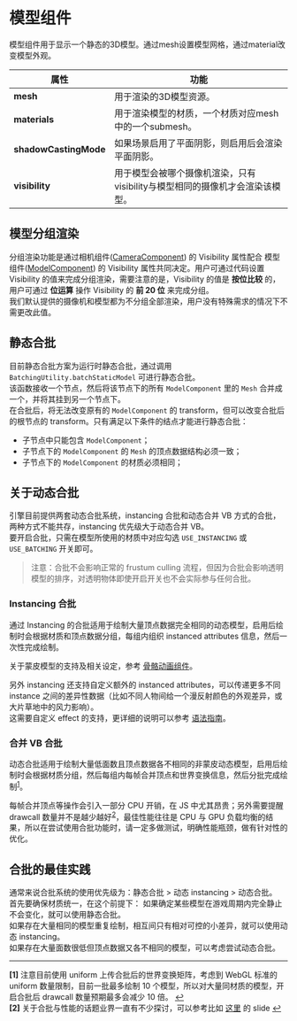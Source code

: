 # 模型组件

模型组件用于显示一个静态的3D模型。通过mesh设置模型网格，通过material改变模型外观。

属性 | 功能
--- | ---
**mesh** | 用于渲染的3D模型资源。
**materials** | 用于渲染模型的材质，一个材质对应mesh中的一个submesh。
**shadowCastingMode** | 如果场景启用了平面阴影，则启用后会渲染平面阴影。
**visibility** | 用于模型会被哪个摄像机渲染，只有visibility与模型相同的摄像机才会渲染该模型。

## 模型分组渲染

分组渲染功能是通过相机组件([CameraComponent](../../editor/components/camera-component.md)) 的 Visibility 属性配合 模型组件([ModelComponent](../../engine/renderable/model-component.md)) 的 Visibility 属性共同决定。用户可通过代码设置 Visibility 的值来完成分组渲染，需要注意的是，Visibility 的值是 **按位比较** 的，用户可通过 **位运算** 操作 Visibility 的 **前 20 位** 来完成分组。<br>
我们默认提供的摄像机和模型都为不分组全部渲染，用户没有特殊需求的情况下不需更改此值。

## 静态合批

目前静态合批方案为运行时静态合批，通过调用 `BatchingUtility.batchStaticModel` 可进行静态合批。<br>
该函数接收一个节点，然后将该节点下的所有 `ModelComponent` 里的 `Mesh` 合并成一个，并将其挂到另一个节点下。<br>
在合批后，将无法改变原有的 `ModelComponent` 的 transform，但可以改变合批后的根节点的 transform。只有满足以下条件的结点才能进行静态合批：
* 子节点中只能包含 `ModelComponent`；
* 子节点下的 `ModelComponent` 的 `Mesh` 的顶点数据结构必须一致；
* 子节点下的 `ModelComponent` 的材质必须相同；

## 关于动态合批

引擎目前提供两套动态合批系统，instancing 合批和动态合并 VB 方式的合批，两种方式不能共存，instancing 优先级大于动态合并 VB。<br>
要开启合批，只需在模型所使用的材质中对应勾选 `USE_INSTANCING` 或 `USE_BATCHING` 开关即可。

> 注意：合批不会影响正常的 frustum culling 流程，但因为合批会影响透明模型的排序，对透明物体即使开启开关也不会实际参与任何合批。

### Instancing 合批

通过 Instancing 的合批适用于绘制大量顶点数据完全相同的动态模型，启用后绘制时会根据材质和顶点数据分组，每组内组织 instanced attributes 信息，然后一次性完成绘制。

关于蒙皮模型的支持及相关设定，参考 [骨骼动画组件](../animation/skeletal-animation.md#关于动态-Instancing)。

另外 instancing 还支持自定义额外的 instanced attributes，可以传递更多不同 instance 之间的差异性数据（比如不同人物间给一个漫反射颜色的外观差异，或大片草地中的风力影响）。<br>
这需要自定义 effect 的支持，更详细的说明可以参考 [语法指南](../../material-system/effect-syntax.md#自定义-Instanced-属性)。

### 合并 VB 合批

动态合批适用于绘制大量低面数且顶点数据各不相同的非蒙皮动态模型，启用后绘制时会根据材质分组，然后每组内每帧合并顶点和世界变换信息，然后分批完成绘制<sup id="a1">[1](#f1)</sup>。

每帧合并顶点等操作会引入一部分 CPU 开销，在 JS 中尤其昂贵；另外需要提醒 drawcall 数量并不是越少越好<sup id="a2">[2](#f2)</sup>，最佳性能往往是 CPU 与 GPU 负载均衡的结果，所以在尝试使用合批功能时，请一定多做测试，明确性能瓶颈，做有针对性的优化。

## 合批的最佳实践

通常来说合批系统的使用优先级为：静态合批 > 动态 instancing > 动态合批。<br>
首先要确保材质统一，在这个前提下：
如果确定某些模型在游戏周期内完全静止不会变化，就可以使用静态合批。<br>
如果存在大量相同的模型重复绘制，相互间只有相对可控的小差异，就可以使用动态 instancing。<br>
如果存在大量面数很低但顶点数据又各不相同的模型，可以考虑尝试动态合批。<br>

---

<b id="f1">[1]</b> 注意目前使用 uniform 上传合批后的世界变换矩阵，考虑到 WebGL 标准的 uniform 数量限制，目前一批最多绘制 10 个模型，所以对大量同材质的模型，开启合批后 drawcall 数量预期最多会减少 10 倍。 [↩](#a1)<br>
<b id="f2">[2]</b> 关于合批与性能的话题业界一直有不少探讨，可以参考比如 [这里](http://www.ce.u-sys.org/Veranstaltungen/Interaktive%20Computergraphik%20(Stamminger)/papers/BatchBatchBatch.pdf) 的 slide [↩](#a2)<br>
